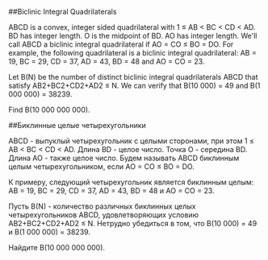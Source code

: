##Biclinic Integral Quadrilaterals

ABCD is a convex, integer sided quadrilateral with 1 ≤ AB < BC < CD < AD.
BD has integer length. O is the midpoint of BD. AO has integer length.
We'll call ABCD a biclinic integral quadrilateral if AO = CO ≤ BO = DO.
For example, the following quadrilateral is a biclinic integral quadrilateral:
AB = 19, BC = 29, CD = 37, AD = 43, BD = 48 and AO = CO = 23.

Let B(N) be the number of distinct biclinic integral quadrilaterals ABCD that satisfy AB2+BC2+CD2+AD2 ≤ N.
We can verify that B(10 000) = 49 and B(1 000 000) = 38239.

Find B(10 000 000 000).

##Биклинные целые четырехугольники

ABCD - выпуклый четырехугольник с целыми сторонами, при этом 1 ≤ AB < BC < CD < AD.
Длина BD - целое число. Точка O - середина BD. Длина AO - также целое число.
Будем называть ABCD биклинным целым четырехугольником, если AO = CO ≤ BO = DO.

К примеру, следующий четырехугольник является биклинным целым:
AB = 19, BC = 29, CD = 37, AD = 43, BD = 48 и AO = CO = 23.


Пусть B(N) - количество различных биклинных целых четырехугольников ABCD, удовлетворяющих условию AB2+BC2+CD2+AD2 ≤ N.
Нетрудно убедиться в том, что B(10 000) = 49 и B(1 000 000) = 38239.

Найдите B(10 000 000 000).

